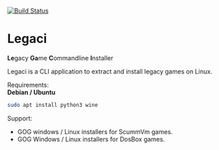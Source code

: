 [![Build Status](https://travis-ci.org/richardregeer/legaci.svg?branch=master)](https://travis-ci.org/richardregeer/legaci)
# Legaci
**Le**gacy **Ga**me **C**ommandline **I**nstaller

Legaci is a CLI application to extract and install legacy games on Linux.

Requirements:  
**Debian / Ubuntu**
```bash
sudo apt install python3 wine
```

Support:
- GOG windows / Linux installers for ScummVm games.
- GOG Windows / Linux installers for DosBox games.